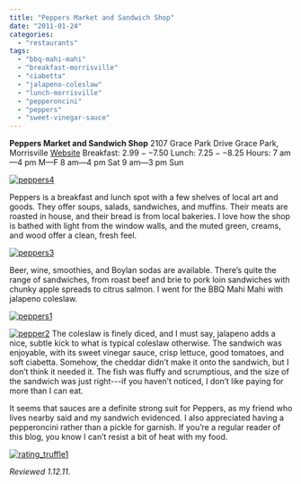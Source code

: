 ```yaml
---
title: "Peppers Market and Sandwich Shop"
date: "2011-01-24"
categories:
  - "restaurants"
tags:
  - "bbq-mahi-mahi"
  - "breakfast-morrisville"
  - "ciabetta"
  - "jalapeno-coleslaw"
  - "lunch-morrisville"
  - "pepperoncini"
  - "peppers"
  - "sweet-vinegar-sauce"
---
```


**Peppers Market and Sandwich Shop** 2107 Grace Park Drive Grace Park, Morrisville [Website](http://www.peppersmrkt.com/) Breakfast: $2.99--$7.50 Lunch: $7.25--$8.25 Hours: 7 am—4 pm M—F 8 am—4 pm Sat 9 am—3 pm Sun

[![](http://s3.amazonaws.com/thegourmez-wpmedia/2011/01/peppers4.jpg "peppers4")](http://s3.amazonaws.com/thegourmez-wpmedia/2011/01/peppers4.jpg)

Peppers is a breakfast and lunch spot with a few shelves of local art and goods. They offer soups, salads, sandwiches, and muffins. Their meats are roasted in house, and their bread is from local bakeries. I love how the shop is bathed with light from the window walls, and the muted green, creams, and wood offer a clean, fresh feel.

[![](http://s3.amazonaws.com/thegourmez-wpmedia/2011/01/peppers3.jpg "peppers3")](http://s3.amazonaws.com/thegourmez-wpmedia/2011/01/peppers3.jpg)

Beer, wine, smoothies, and Boylan sodas are available. There’s quite the range of sandwiches, from roast beef and brie to pork loin sandwiches with chunky apple spreads to citrus salmon. I went for the BBQ Mahi Mahi with jalapeno coleslaw.

[![](http://s3.amazonaws.com/thegourmez-wpmedia/2011/01/peppers1.jpg "peppers1")](http://s3.amazonaws.com/thegourmez-wpmedia/2011/01/peppers1.jpg)

[![](http://s3.amazonaws.com/thegourmez-wpmedia/2011/01/pepper2.jpg "pepper2")](http://s3.amazonaws.com/thegourmez-wpmedia/2011/01/pepper2.jpg) The coleslaw is finely diced, and I must say, jalapeno adds a nice, subtle kick to what is typical coleslaw otherwise. The sandwich was enjoyable, with its sweet vinegar sauce, crisp lettuce, good tomatoes, and soft ciabetta. Somehow, the cheddar didn’t make it onto the sandwich, but I don’t think it needed it. The fish was fluffy and scrumptious, and the size of the sandwich was just right---if you haven’t noticed, I don’t like paying for more than I can eat.

It seems that sauces are a definite strong suit for Peppers, as my friend who lives nearby said and my sandwich evidenced. I also appreciated having a pepperoncini rather than a pickle for garnish. If you’re a regular reader of this blog, you know I can’t resist a bit of heat with my food.

[![](http://s3.amazonaws.com/thegourmez-wpmedia/2009/02/rating_truffle1.gif "rating_truffle1")](http://s3.amazonaws.com/thegourmez-wpmedia/2009/02/rating_truffle1.gif)

_Reviewed 1.12.11._
